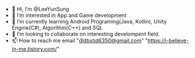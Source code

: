 - 👋 Hi, I’m @LeeYunSung
- 👀 I’m interested in App and Game development
- 🌱 I’m currently learning Android Programing(Java, Kotlin), Unity Engine(C#), Algorithm(C++) and SQL
- 💞️ I’m looking to collaborate on interesting develompent field.
- 📫 How to reach me email "dldbstjd6350@gmail.com"
                            "https://i-believe-in-me.tistory.com/"
